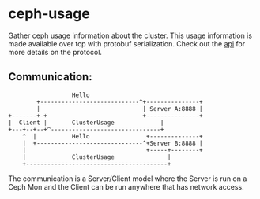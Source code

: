 # ceph-usage
Gather ceph usage information about the cluster.  This usage information is made available
over tcp with protobuf serialization.  Check out the [api] for more details on the protocol.

## Communication:
```
                  Hello
        +----------------------------^+---------------+
        |                             | Server A:8888 |
+-------+-+                           +---------------+
|  Client |       ClusterUsage             |
+---+--+--+^-------------------------------+
    ^  |          Hello                +--------------+
    |  +------------------------------^+Server B:8888 |
    |                                  +-----+--------+
    |             ClusterUsage               |
    +----------------------------------------+

```
The communication is a Server/Client model where the Server is run on a Ceph Mon and the
Client can be run anywhere that has network access.

[api]: https://github.com/cholcombe973/ceph-usage/blob/master/protos/api.proto
